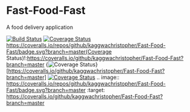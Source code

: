 # Fast-Food-Fast
A food delivery application

[![Build Status](https://travis-ci.org/kaggwachristopher/Fast-Food-Fast.svg?branch=master)](https://travis-ci.org/kaggwachristopher/Fast-Food-Fast)
[![Coverage Status](https://coveralls.io/repos/github/kaggwachristopher/Fast-Food-Fast/badge.svg?branch=master)](https://coveralls.io/github/kaggwachristopher/Fast-Food-Fast?branch=master)
https://coveralls.io/repos/github/kaggwachristopher/Fast-Food-Fast/badge.svg?branch=master(Coverage Status)!:https://coveralls.io/github/kaggwachristopher/Fast-Food-Fast?branch=master
{<img src="https://coveralls.io/repos/github/kaggwachristopher/Fast-Food-Fast/badge.svg?branch=master" alt="Coverage Status" />}[https://coveralls.io/github/kaggwachristopher/Fast-Food-Fast?branch=master]
<a href='https://coveralls.io/github/kaggwachristopher/Fast-Food-Fast?branch=master'><img src='https://coveralls.io/repos/github/kaggwachristopher/Fast-Food-Fast/badge.svg?branch=master' alt='Coverage Status' /></a>
.. image:: https://coveralls.io/repos/github/kaggwachristopher/Fast-Food-Fast/badge.svg?branch=master
:target: https://coveralls.io/github/kaggwachristopher/Fast-Food-Fast?branch=master

